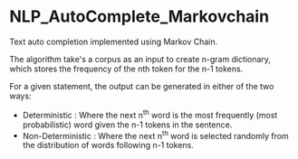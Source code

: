 # NLP_AutoComplete_Markovchain

Text auto completion implemented using Markov Chain. 

The algorithm take's a corpus as an input to create n-gram dictionary, which stores the frequency of the nth token for the n-1 tokens. 

For a given statement, the output can be generated in either of the two ways:

* Deterministic : Where the next n<sup>th</sup> word is the most frequently (most probabilistic) word given the n-1 tokens in the sentence.
* Non-Deterministic : Where the next n<sup>th</sup> word is selected randomly from the distribution of words following n-1 tokens.
